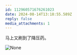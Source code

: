 ```yaml
---
id: 112960571676261023
date: 2024-08-14T13:18:55.589Z
reply: false
media_attachments: 1
---
```


马上又刷到了降压药。

![None](https://files.e5n.cc/media_attachments/files/112/960/570/033/557/936/original/9149a1a9c6deacff.jpg)
